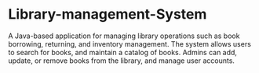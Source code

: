 # Library-management-System
A Java-based application for managing library operations such as book borrowing, returning, and inventory management. The system allows users to search for books, and maintain a catalog of books. Admins can add, update, or remove books from the library, and manage user accounts.
